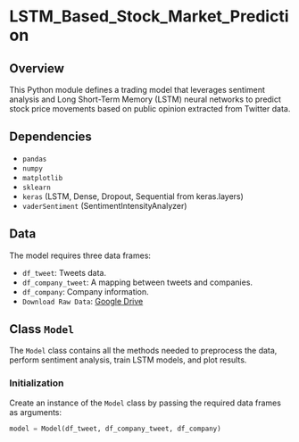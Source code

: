# LSTM_Based_Stock_Market_Prediction

## Overview
This Python module defines a trading model that leverages sentiment analysis and Long Short-Term Memory (LSTM) neural networks to predict stock price movements based on public opinion extracted from Twitter data.

## Dependencies
- `pandas`
- `numpy`
- `matplotlib`
- `sklearn`
- `keras` (LSTM, Dense, Dropout, Sequential from keras.layers)
- `vaderSentiment` (SentimentIntensityAnalyzer)

## Data
The model requires three data frames:
- `df_tweet`: Tweets data.
- `df_company_tweet`: A mapping between tweets and companies.
- `df_company`: Company information.
- `Download Raw Data`: [Google Drive](https://drive.google.com/drive/folders/1INR3u0UW13EGHZ4wsmxeYS3BAo2zC87f)

## Class `Model`
The `Model` class contains all the methods needed to preprocess the data, perform sentiment analysis, train LSTM models, and plot results.

### Initialization
Create an instance of the `Model` class by passing the required data frames as arguments:
```python
model = Model(df_tweet, df_company_tweet, df_company)
